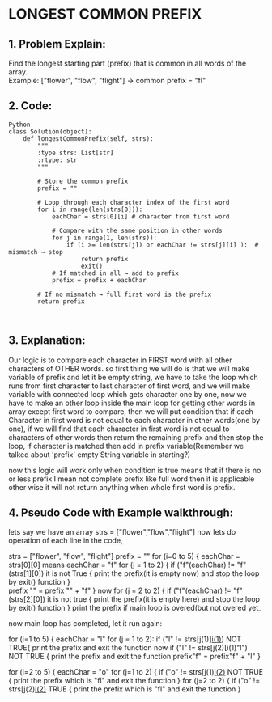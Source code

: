 # LONGEST COMMON PREFIX
## 1. Problem Explain:
Find the longest starting part (prefix) that is common in all words of the array.  
Example: ["flower", "flow", "flight"] → common prefix = "fl"

## 2. Code:
``` 
Python
class Solution(object):
    def longestCommonPrefix(self, strs):
        """
        :type strs: List[str]
        :rtype: str
        """

        # Store the common prefix
        prefix = ""

        # Loop through each character index of the first word
        for i in range(len(strs[0])):
            eachChar = strs[0][i] # character from first word

            # Compare with the same position in other words
            for j in range(1, len(strs)):
                if (i >= len(strs[j]) or eachChar != strs[j][i] ):  # mismatch → stop
                    return prefix
                    exit()                    
            # If matched in all → add to prefix
            prefix = prefix + eachChar

        # If no mismatch → full first word is the prefix
        return prefix

         
```
## 3. Explanation:
Our logic is to compare each character in FIRST word with all other characters of OTHER words.
    so first thing we will do is that we will make variable of prefix and let it be empty string,
    we have to take the loop which runs from first character to last character of first word,
    and we will make variable with connected loop which gets character one by one,
    now we have to make an other loop inside the main loop for getting other words in array except first word to compare,
    then we will put condition that if each Character in first word is not equal to each character in other words(one by one),
    if we will find that each character in first word is not equal to characters of other words then return the remaining prefix and then stop the loop, 
    if character is matched then add in prefix variable(Remember we talked about 'prefix' empty String variable in starting?)

   now this logic will work only when condition is true means that if there is no or less prefix I mean not complete prefix like full word then it is applicable other wise it will not return anything when whole first word is prefix.

## 4. Pseudo Code with Example walkthrough:
   lets say we have an array strs = ["flower","flow","flight"]
   now lets do operation of each line in the code,

   strs = ["flower", "flow", "flight"]
   prefix = ""
   for (i=0 to 5) {
      eachChar = strs[0][0] means eachChar = "f"
      for (j = 1 to 2) {
         if ("f"(eachChar) != "f"(strs[1][0]) it is not True {
             print the prefix(it is empty now)
             and stop the loop by exit() function }      
      prefix "" = prefix "" + "f"
      }
      now for (j = 2 to 2) {
      if ("f"(eachChar) != "f"(strs[2][0]) it is not true {
          print the prefix(it is empty here)
          and stop the loop by exit() function }
   print the prefix if main loop is overed(but not overed yet_

   now main loop has completed, let it run again:

   for (i=1 to 5) {
      eachChar = "l"
      for (j = 1 to 2):
         if ("l" != strs[j(1)][i(1)]("l")) NOT TRUE{
            print the prefix 
            and exit the function
         now if ("l" != strs[j(2)[i(1)"l") NOT TRUE {
            print the prefix
            and exit the function
      prefix"f" = prefix"f" + "l"
      }

  for (i=2 to 5) {
      eachChar = "o"
      for (j=1 to 2) {
         if ("o" != strs[j(1)[i(2)]("o") NOT TRUE {
            print the prefix which is "fl"
            and exit the function }
      for (j=2 to 2) {
         if ("o" != strs[j(2)[i(2)]("i") TRUE {
            print the prefix which is "fl"
            and exit the function
}
   
